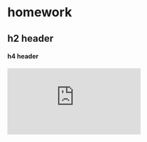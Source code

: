 # homework
## h2 header

#### h4 header

![查看另一个文件请点击这里](https://github.com/syiqun/homework/blob/main/README.md)
